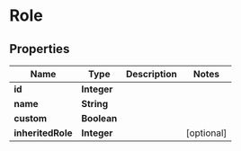 

# Role


## Properties

| Name | Type | Description | Notes |
|------------ | ------------- | ------------- | -------------|
|**id** | **Integer** |  |  |
|**name** | **String** |  |  |
|**custom** | **Boolean** |  |  |
|**inheritedRole** | **Integer** |  |  [optional] |



